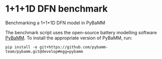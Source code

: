 # 1+1+1D DFN benchmark
Benchmarking a 1+1+1D DFN model in PyBaMM

The benchmark script uses the open-source battery modelling software [PyBaMM](https://github.com/pybamm-team/PyBaMM). To install the appropriate version of PyBaMM, run:
```
pip install -e git+https://github.com/pybamm-team/pybamm.git@develop#egg=pybamm
```
